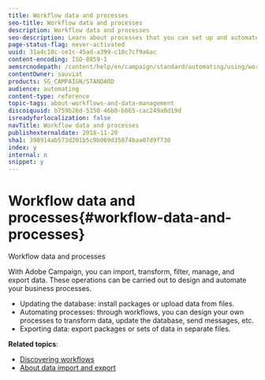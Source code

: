 ```yaml
---
title: Workflow data and processes
seo-title: Workflow data and processes
description: Workflow data and processes
seo-description: Learn about processes that you can set up and automate with Adobe Campaign.
page-status-flag: never-activated
uuid: 31a4c18c-ce1c-45ad-a399-c10c7cf9a6ac
content-encoding: ISO-8859-1
aemsrcnodepath: /content/help/en/campaign/standard/automating/using/workflow-data-and-processes
contentOwner: sauviat
products: SG_CAMPAIGN/STANDARD
audience: automating
content-type: reference
topic-tags: about-workflows-and-data-management
discoiquuid: b759b26d-5150-46b0-b665-cac249a0d19d
isreadyforlocalization: false
navTitle: Workflow data and processes
publishexternaldate: 2018-11-20
sha1: 398914ab573d201b5c9b069d35874baa07d9f730
index: y
internal: n
snippet: y
---
```


# Workflow data and processes{#workflow-data-and-processes}

Workflow data and processes

With Adobe Campaign, you can import, transform, filter, manage, and export data. These operations can be carried out to design and automate your business processes.

* Updating the database: install packages or upload data from files.
* Automating processes: through workflows, you can design your own processes to transform data, update the database, send messages, etc.
* Exporting data: export packages or sets of data in separate files.

**Related topics**:

* [Discovering workflows](../../automating/using/discovering-workflows.md)
* [About data import and export](../../automating/using/about-data-import-and-export.md)

